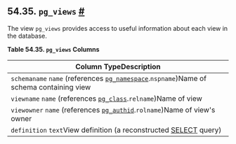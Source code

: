 ## 54.35. `pg_views` [#](#VIEW-PG-VIEWS)

The view `pg_views` provides access to useful information about each view in the database.

**Table 54.35. `pg_views` Columns**

| Column TypeDescription                                                                                                                     |
| ------------------------------------------------------------------------------------------------------------------------------------------ |
| `schemaname` `name` (references [`pg_namespace`](catalog-pg-namespace.html "53.32. pg_namespace").`nspname`)Name of schema containing view |
| `viewname` `name` (references [`pg_class`](catalog-pg-class.html "53.11. pg_class").`relname`)Name of view                                 |
| `viewowner` `name` (references [`pg_authid`](catalog-pg-authid.html "53.8. pg_authid").`rolname`)Name of view's owner                      |
| `definition` `text`View definition (a reconstructed [SELECT](sql-select.html "SELECT") query)                                              |